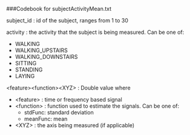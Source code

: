 ###Codebook for subjectActivityMean.txt

subject_id : id of the subject, ranges from 1 to 30

activity : the activity that the subject is being measured.  Can be one of:
- WALKING
- WALKING_UPSTAIRS
- WALKING_DOWNSTAIRS
- SITTING
- STANDING
- LAYING

&lt;feature&gt;&lt;function&gt;&lt;XYZ&gt; : Double value where
- &lt;feature&gt; : time or frequency based signal
- &lt;function&gt; : function used to estimate the signals. Can be one of:
  - stdFunc: standard deviation
  - meanFunc: mean
- &lt;XYZ&gt; : the axis being measured (if applicable)
    
